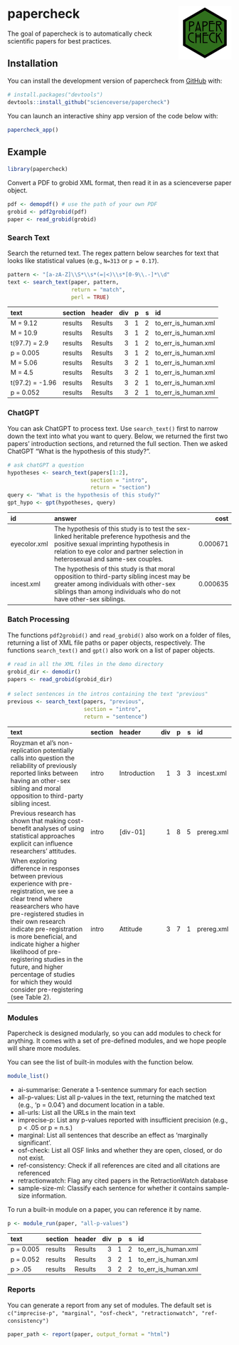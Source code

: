 
<!-- README.md is generated from README.Rmd. Please edit that file -->

# papercheck <img src="man/figures/logo.png" align="right" height="120" alt="" />

<!-- badges: start -->
<!-- badges: end -->

The goal of papercheck is to automatically check scientific papers for
best practices.

## Installation

You can install the development version of papercheck from
[GitHub](https://github.com/) with:

``` r
# install.packages("devtools")
devtools::install_github("scienceverse/papercheck")
```

You can launch an interactive shiny app version of the code below with:

``` r
papercheck_app()
```

## Example

``` r
library(papercheck)
```

Convert a PDF to grobid XML format, then read it in as a scienceverse
paper object.

``` r
pdf <- demopdf() # use the path of your own PDF
grobid <- pdf2grobid(pdf)
paper <- read_grobid(grobid)
```

### Search Text

Search the returned text. The regex pattern below searches for text that
looks like statistical values (e.g., `N=313` or `p = 0.17`).

``` r
pattern <- "[a-zA-Z]\\S*\\s*(=|<)\\s*[0-9\\.-]*\\d"
text <- search_text(paper, pattern, 
                    return = "match", 
                    perl = TRUE)
```

| text            | section | header  | div |   p |   s | id                  |
|:----------------|:--------|:--------|----:|----:|----:|:--------------------|
| M = 9.12        | results | Results |   3 |   1 |   2 | to_err_is_human.xml |
| M = 10.9        | results | Results |   3 |   1 |   2 | to_err_is_human.xml |
| t(97.7) = 2.9   | results | Results |   3 |   1 |   2 | to_err_is_human.xml |
| p = 0.005       | results | Results |   3 |   1 |   2 | to_err_is_human.xml |
| M = 5.06        | results | Results |   3 |   2 |   1 | to_err_is_human.xml |
| M = 4.5         | results | Results |   3 |   2 |   1 | to_err_is_human.xml |
| t(97.2) = -1.96 | results | Results |   3 |   2 |   1 | to_err_is_human.xml |
| p = 0.052       | results | Results |   3 |   2 |   1 | to_err_is_human.xml |

### ChatGPT

You can ask ChatGPT to process text. Use `search_text()` first to narrow
down the text into what you want to query. Below, we returned the first
two papers’ introduction sections, and returned the full section. Then
we asked ChatGPT “What is the hypothesis of this study?”.

``` r
# ask chatGPT a question
hypotheses <- search_text(papers[1:2], 
                          section = "intro", 
                          return = "section")
query <- "What is the hypothesis of this study?"
gpt_hypo <- gpt(hypotheses, query)
```

| id           | answer                                                                                                                                                                                                                    |     cost |
|:-------------|:--------------------------------------------------------------------------------------------------------------------------------------------------------------------------------------------------------------------------|---------:|
| eyecolor.xml | The hypothesis of this study is to test the sex-linked heritable preference hypothesis and the positive sexual imprinting hypothesis in relation to eye color and partner selection in heterosexual and same-sex couples. | 0.000671 |
| incest.xml   | The hypothesis of this study is that moral opposition to third-party sibling incest may be greater among individuals with other-sex siblings than among individuals who do not have other-sex siblings.                   | 0.000635 |

### Batch Processing

The functions `pdf2grobid()` and `read_grobid()` also work on a folder
of files, returning a list of XML file paths or paper objects,
respectively. The functions `search_text()` and `gpt()` also work on a
list of paper objects.

``` r
# read in all the XML files in the demo directory
grobid_dir <- demodir()
papers <- read_grobid(grobid_dir)

# select sentences in the intros containing the text "previous"
previous <- search_text(papers, "previous", 
                        section = "intro", 
                        return = "sentence")
```

| text                                                                                                                                                                                                                                                                                                                                                                                                                  | section | header       | div |   p |   s | id         |
|:----------------------------------------------------------------------------------------------------------------------------------------------------------------------------------------------------------------------------------------------------------------------------------------------------------------------------------------------------------------------------------------------------------------------|:--------|:-------------|----:|----:|----:|:-----------|
| Royzman et al’s non-replication potentially calls into question the reliability of previously reported links between having an other-sex sibling and moral opposition to third-party sibling incest.                                                                                                                                                                                                                  | intro   | Introduction |   1 |   3 |   3 | incest.xml |
| Previous research has shown that making cost-benefit analyses of using statistical approaches explicit can influence researchers’ attitudes.                                                                                                                                                                                                                                                                          | intro   | \[div-01\]   |   1 |   8 |   5 | prereg.xml |
| When exploring difference in responses between previous experience with pre-registration, we see a clear trend where reasearchers who have pre-registered studies in their own research indicate pre-registration is more beneficial, and indicate higher a higher likelihood of pre-registering studies in the future, and higher percentage of studies for which they would consider pre-registering (see Table 2). | intro   | Attitude     |   3 |   7 |   1 | prereg.xml |

### Modules

Papercheck is designed modularly, so you can add modules to check for
anything. It comes with a set of pre-defined modules, and we hope people
will share more modules.

You can see the list of built-in modules with the function below.

``` r
module_list()
```

- ai-summarise: Generate a 1-sentence summary for each section
- all-p-values: List all p-values in the text, returning the matched
  text (e.g., ‘p = 0.04’) and document location in a table.
- all-urls: List all the URLs in the main text
- imprecise-p: List any p-values reported with insufficient precision
  (e.g., p \< .05 or p = n.s.)
- marginal: List all sentences that describe an effect as ‘marginally
  significant’.
- osf-check: List all OSF links and whether they are open, closed, or do
  not exist.
- ref-consistency: Check if all references are cited and all citations
  are referenced
- retractionwatch: Flag any cited papers in the RetractionWatch database
- sample-size-ml: Classify each sentence for whether it contains
  sample-size information.

To run a built-in module on a paper, you can reference it by name.

``` r
p <- module_run(paper, "all-p-values")
```

| text      | section | header  | div |   p |   s | id                  |
|:----------|:--------|:--------|----:|----:|----:|:--------------------|
| p = 0.005 | results | Results |   3 |   1 |   2 | to_err_is_human.xml |
| p = 0.052 | results | Results |   3 |   2 |   1 | to_err_is_human.xml |
| p \> .05  | results | Results |   3 |   2 |   2 | to_err_is_human.xml |

### Reports

You can generate a report from any set of modules. The default set is
`c("imprecise-p", "marginal", "osf-check", "retractionwatch", "ref-consistency")`

``` r
paper_path <- report(paper, output_format = "html")
```
